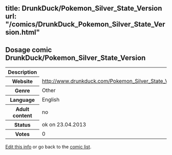 title: DrunkDuck/Pokemon_Silver_State_Version
url: "/comics/DrunkDuck_Pokemon_Silver_State_Version.html"
---
Dosage comic DrunkDuck/Pokemon_Silver_State_Version
-----------------------------------------

<table class="comicinfo">
<tr>
<th>Description</th><td></td>
</tr>
<tr>
<th>Website</th><td><a href="http://www.drunkduck.com/Pokemon_Silver_State_Version/">http://www.drunkduck.com/Pokemon_Silver_State_Version/</a></td>
</tr>
<tr>
<th>Genre</th><td>Other</td>
</tr>
<tr>
<th>Language</th><td>English</td>
</tr>
<tr>
<th>Adult content</th><td>no</td>
</tr>
<tr>
<th>Status</th><td>ok on 23.04.2013</td>
</tr>
<tr>
<th>Votes</th><td>0</div></td>
</tr>
</table>

[Edit this info](/comics/DrunkDuck_Pokemon_Silver_State_Version_edit.html) or go back to the [comic list](../comic-index.html).
